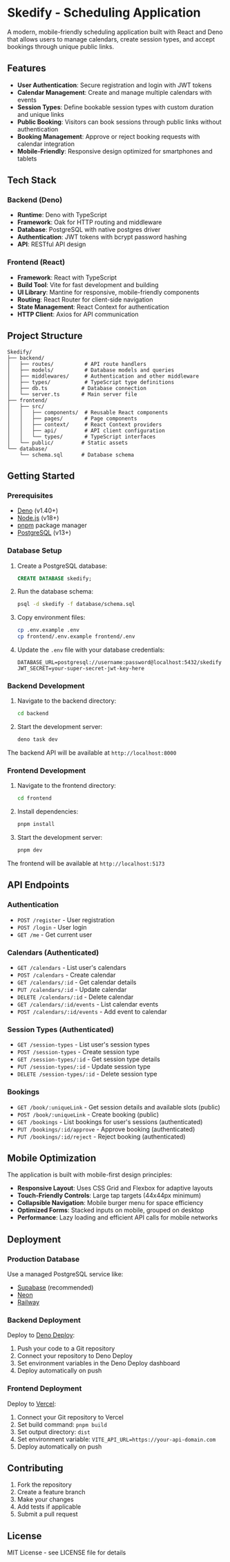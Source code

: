 # Skedify - Scheduling Application

A modern, mobile-friendly scheduling application built with React and Deno that allows users to manage calendars, create session types, and accept bookings through unique public links.

## Features

- **User Authentication**: Secure registration and login with JWT tokens
- **Calendar Management**: Create and manage multiple calendars with events
- **Session Types**: Define bookable session types with custom duration and unique links
- **Public Booking**: Visitors can book sessions through public links without authentication
- **Booking Management**: Approve or reject booking requests with calendar integration
- **Mobile-Friendly**: Responsive design optimized for smartphones and tablets

## Tech Stack

### Backend (Deno)
- **Runtime**: Deno with TypeScript
- **Framework**: Oak for HTTP routing and middleware
- **Database**: PostgreSQL with native postgres driver
- **Authentication**: JWT tokens with bcrypt password hashing
- **API**: RESTful API design

### Frontend (React)
- **Framework**: React with TypeScript
- **Build Tool**: Vite for fast development and building
- **UI Library**: Mantine for responsive, mobile-friendly components
- **Routing**: React Router for client-side navigation
- **State Management**: React Context for authentication
- **HTTP Client**: Axios for API communication

## Project Structure

```
Skedify/
├── backend/
│   ├── routes/          # API route handlers
│   ├── models/          # Database models and queries
│   ├── middlewares/     # Authentication and other middleware
│   ├── types/           # TypeScript type definitions
│   ├── db.ts           # Database connection
│   └── server.ts       # Main server file
├── frontend/
│   ├── src/
│   │   ├── components/  # Reusable React components
│   │   ├── pages/       # Page components
│   │   ├── context/     # React Context providers
│   │   ├── api/         # API client configuration
│   │   └── types/       # TypeScript interfaces
│   └── public/         # Static assets
└── database/
    └── schema.sql      # Database schema
```

## Getting Started

### Prerequisites

- [Deno](https://deno.land/) (v1.40+)
- [Node.js](https://nodejs.org/) (v18+)
- [pnpm](https://pnpm.io/) package manager
- [PostgreSQL](https://postgresql.org/) (v13+)

### Database Setup

1. Create a PostgreSQL database:
   ```sql
   CREATE DATABASE skedify;
   ```

2. Run the database schema:
   ```bash
   psql -d skedify -f database/schema.sql
   ```

3. Copy environment files:
   ```bash
   cp .env.example .env
   cp frontend/.env.example frontend/.env
   ```

4. Update the `.env` file with your database credentials:
   ```
   DATABASE_URL=postgresql://username:password@localhost:5432/skedify
   JWT_SECRET=your-super-secret-jwt-key-here
   ```

### Backend Development

1. Navigate to the backend directory:
   ```bash
   cd backend
   ```

2. Start the development server:
   ```bash
   deno task dev
   ```

The backend API will be available at `http://localhost:8000`

### Frontend Development

1. Navigate to the frontend directory:
   ```bash
   cd frontend
   ```

2. Install dependencies:
   ```bash
   pnpm install
   ```

3. Start the development server:
   ```bash
   pnpm dev
   ```

The frontend will be available at `http://localhost:5173`

## API Endpoints

### Authentication
- `POST /register` - User registration
- `POST /login` - User login
- `GET /me` - Get current user

### Calendars (Authenticated)
- `GET /calendars` - List user's calendars
- `POST /calendars` - Create calendar
- `GET /calendars/:id` - Get calendar details
- `PUT /calendars/:id` - Update calendar
- `DELETE /calendars/:id` - Delete calendar
- `GET /calendars/:id/events` - List calendar events
- `POST /calendars/:id/events` - Add event to calendar

### Session Types (Authenticated)
- `GET /session-types` - List user's session types
- `POST /session-types` - Create session type
- `GET /session-types/:id` - Get session type details
- `PUT /session-types/:id` - Update session type
- `DELETE /session-types/:id` - Delete session type

### Bookings
- `GET /book/:uniqueLink` - Get session details and available slots (public)
- `POST /book/:uniqueLink` - Create booking (public)
- `GET /bookings` - List bookings for user's sessions (authenticated)
- `PUT /bookings/:id/approve` - Approve booking (authenticated)
- `PUT /bookings/:id/reject` - Reject booking (authenticated)

## Mobile Optimization

The application is built with mobile-first design principles:

- **Responsive Layout**: Uses CSS Grid and Flexbox for adaptive layouts
- **Touch-Friendly Controls**: Large tap targets (44x44px minimum)
- **Collapsible Navigation**: Mobile burger menu for space efficiency
- **Optimized Forms**: Stacked inputs on mobile, grouped on desktop
- **Performance**: Lazy loading and efficient API calls for mobile networks

## Deployment

### Production Database
Use a managed PostgreSQL service like:
- [Supabase](https://supabase.com/) (recommended)
- [Neon](https://neon.tech/)
- [Railway](https://railway.app/)

### Backend Deployment
Deploy to [Deno Deploy](https://deno.com/deploy):

1. Push your code to a Git repository
2. Connect your repository to Deno Deploy
3. Set environment variables in the Deno Deploy dashboard
4. Deploy automatically on push

### Frontend Deployment
Deploy to [Vercel](https://vercel.com/):

1. Connect your Git repository to Vercel
2. Set build command: `pnpm build`
3. Set output directory: `dist`
4. Set environment variable: `VITE_API_URL=https://your-api-domain.com`
5. Deploy automatically on push

## Contributing

1. Fork the repository
2. Create a feature branch
3. Make your changes
4. Add tests if applicable
5. Submit a pull request

## License

MIT License - see LICENSE file for details